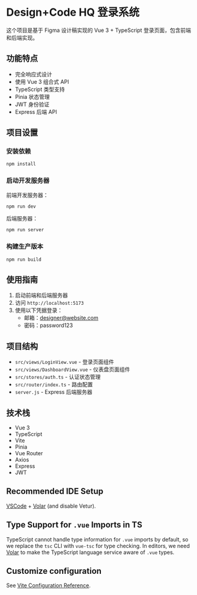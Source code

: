 # Design+Code HQ 登录系统

这个项目是基于 Figma 设计稿实现的 Vue 3 + TypeScript 登录页面，包含前端和后端实现。

## 功能特点

- 完全响应式设计
- 使用 Vue 3 组合式 API
- TypeScript 类型支持
- Pinia 状态管理
- JWT 身份验证
- Express 后端 API

## 项目设置

### 安装依赖

```bash
npm install
```

### 启动开发服务器

前端开发服务器：

```bash
npm run dev
```

后端服务器：

```bash
npm run server
```

### 构建生产版本

```bash
npm run build
```

## 使用指南

1. 启动前端和后端服务器
2. 访问 `http://localhost:5173`
3. 使用以下凭据登录：
   - 邮箱：designer@website.com
   - 密码：password123

## 项目结构

- `src/views/LoginView.vue` - 登录页面组件
- `src/views/DashboardView.vue` - 仪表盘页面组件
- `src/stores/auth.ts` - 认证状态管理
- `src/router/index.ts` - 路由配置
- `server.js` - Express 后端服务器

## 技术栈

- Vue 3
- TypeScript
- Vite
- Pinia
- Vue Router
- Axios
- Express
- JWT

## Recommended IDE Setup

[VSCode](https://code.visualstudio.com/) + [Volar](https://marketplace.visualstudio.com/items?itemName=Vue.volar) (and disable Vetur).

## Type Support for `.vue` Imports in TS

TypeScript cannot handle type information for `.vue` imports by default, so we replace the `tsc` CLI with `vue-tsc` for type checking. In editors, we need [Volar](https://marketplace.visualstudio.com/items?itemName=Vue.volar) to make the TypeScript language service aware of `.vue` types.

## Customize configuration

See [Vite Configuration Reference](https://vite.dev/config/).
